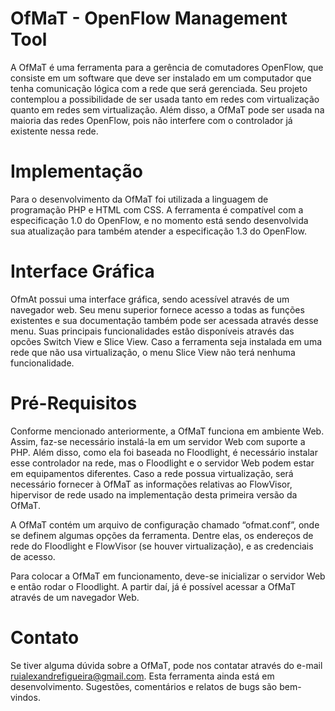 # OfMaT - OpenFlow Management Tool

A OfMaT é uma ferramenta para a gerência de comutadores OpenFlow, que consiste
em um software que deve ser instalado em um computador que tenha comunicação lógica
com a rede que será gerenciada. Seu projeto contemplou a possibilidade de ser usada tanto
em redes com virtualização quanto em redes sem virtualização. Além disso, a OfMaT
pode ser usada na maioria das redes OpenFlow, pois não interfere com o controlador já
existente nessa rede.

# Implementação

Para o desenvolvimento da OfMaT foi utilizada a linguagem de programação PHP
e HTML com CSS. A ferramenta é compatível com a especificação 1.0 do OpenFlow, e no momento
está sendo desenvolvida sua atualização para também atender a especificação 1.3 do OpenFlow.

# Interface Gráfica

OfmAt possui uma interface gráfica, sendo acessível através de um navegador web.
Seu menu superior fornece acesso a todas as funções existentes e sua documentação
também pode ser acessada através desse menu. Suas principais funcionalidades estão
disponíveis através das opcões Switch View e Slice View. Caso a ferramenta seja
instalada em uma rede que não usa virtualização, o menu Slice View não terá nenhuma
funcionalidade.

# Pré-Requisitos

Conforme mencionado anteriormente, a OfMaT funciona em ambiente Web. Assim, faz-se 
necessário instalá-la em um servidor Web com suporte a PHP. Além disso, como ela 
foi baseada no Floodlight, é necessário instalar esse controlador na rede, mas o 
Floodlight e o servidor Web podem estar em equipamentos diferentes. Caso a rede possua
virtualização, será necessário fornecer à OfMaT as informações relativas ao FlowVisor, 
hipervisor de rede usado na implementação desta primeira versão da OfMaT.

A OfMaT contém um arquivo de configuração chamado “ofmat.conf”, onde se definem algumas
opções da ferramenta. Dentre elas, os endereços de rede do Floodlight e FlowVisor 
(se houver virtualização), e as credenciais de acesso.

Para colocar a OfMaT em funcionamento, deve-se inicializar o servidor Web e então rodar 
o Floodlight. A partir daí, já é possível acessar a OfMaT através de um navegador Web.

# Contato
Se tiver alguma dúvida sobre a OfMaT, pode nos contatar através do e-mail 
ruialexandrefigueira@gmail.com. Esta ferramenta ainda está em desenvolvimento. 
Sugestões, comentários e relatos de bugs são bem-vindos.
